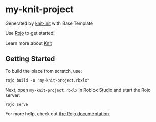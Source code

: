 # my-knit-project
Generated by [knit-init](https://github.com/Podter/knit-init) with Base Template

Use [Rojo](https://github.com/rojo-rbx/rojo) to get started!

Learn more about [Knit](https://github.com/Sleitnick/Knit)

## Getting Started
To build the place from scratch, use:
```
rojo build -o "my-knit-project.rbxlx"
```
Next, open `my-knit-project.rbxlx` in Roblox Studio and start the Rojo server:
```
rojo serve
```
For more help, check out [the Rojo documentation](https://rojo.space/docs).
